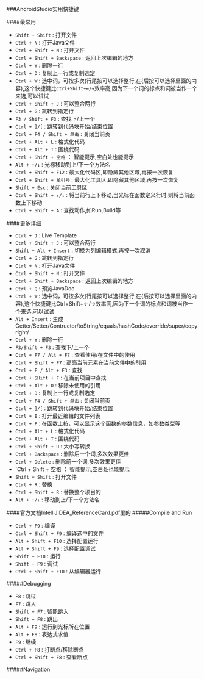 ###AndroidStudio实用快捷键

####最常用
* `Shift + Shift` : 打开文件
* `Ctrl + N` : 打开Java文件
* `Ctrl + Shift + N` : 打开文件
* `Ctrl + Shift + Backspace` : 返回上次编辑的地方
* `Ctrl + Y` : 删除一行
* `Ctrl + D` : 复制上一行或复制选定
* `Ctrl + W` : 选中词，可按多次(行尾按可以选择整行,在{后按可以选择里面的内容),这个快捷键比`Ctrl+Shift+←/→`效率高,因为下一个词的标点和词被当作一个来选,可以试试
* `Ctrl + Shift + J` : 可以整合两行
* `Ctrl + G` : 跳转到指定行
* `F3 / Shift + F3` : 查找下/上一个
* `Ctrl + ]/[` : 跳转到代码块开始/结束位置
* `Ctrl + F4 / Shift + 单击` : 关闭当前页
* `Ctrl + Alt + L` : 格式化代码
* `Ctrl + Alt + T` : 围绕代码
* `Ctrl + Shift + 空格` ： 智能提示,空白处也能提示
* `Alt + ↑/↓` : 光标移动到上/下一个方法名
* `Ctrl + Shift + F12` : 最大化代码区,即隐藏其他区域,再按一次恢复
* `Ctrl + Shift + 单引号` : 最大化工具区,即隐藏其他区域,再按一次恢复
* `Shift + Esc` : 关闭当前工具区
* `Ctrl + Shift + ↑/↓` : 将当前行上下移动,当光标在函数定义行时,则将当前函数上下移动
* `Ctrl + Shift + A` : 查找动作,如Run,Build等

####更多详细
* `Ctrl + J` : Live Template
* `Ctrl + Shift + J` : 可以整合两行
* `Shift + Alt + Insert` : 切换为列编辑模式,再按一次取消
* `Ctrl + G` : 跳转到指定行
* `Ctrl + N` : 打开Java文件
* `Ctrl + Shift + N` : 打开文件
* `Ctrl + Shift + Backspace` : 返回上次编辑的地方
* `Ctrl + Q` : 预览JavaDoc
* `Ctrl + W` : 选中词，可按多次(行尾按可以选择整行,在{后按可以选择里面的内容),这个快捷键比Ctrl+Shift+←/→效率高,因为下一个词的标点和词被当作一个来选,可以试试
* `Alt + Insert` : 生成Getter/Setter/Contructor/toString/equals/hashCode/override/super/copyright/
* `Ctrl + Y` : 删除一行
* `F3/Shift + F3` : 查找下/上一个
* `Ctrl + F7 / Alt + F7` : 查看使用/在文件中的使用
* `Ctrl + Shift + F7` : 高亮当前元素在当前文件中的引用
* `Ctrl + F / Alt + F3` : 查找
* `Ctrl + SHift + F` : 在当前项目中查找
* `Ctrl + Alt + O` : 移除未使用的引用
* `Ctrl + D` : 复制上一行或复制选定
* `Ctrl + F4 / Shift + 单击` : 关闭当前页
* `Ctrl + ]/[` : 跳转到代码块开始/结束位置
* `Ctrl + E` : 打开最近编辑的文件列表
* `Ctrl + P` : 在函数上按，可以显示这个函数的参数信息，如参数类型等
* `Ctrl + Alt + L` : 格式化代码
* `Ctrl + Alt + T` : 围绕代码
* `Ctrl + Shift + U` : 大小写转换
* `Ctrl + Backspace` : 删除后一个词,多次效果更佳
* `Ctrl + Delete` : 删除前一个词,多次效果更佳
* `Ctrl + Shift + 空格 ： 智能提示,空白处也能提示
* `Shift + Shift` : 打开文件
* `Ctrl + R` : 替换
* `Ctrl + Shift + R` : 替换整个项目的
* `Alt + ↑/↓` : 移动到上/下一个方法名

####官方文档IntelliJIDEA_ReferenceCard.pdf里的
#####Compile and Run
* `Ctrl + F9` : 编译
* `Ctrl + Shift + F9` : 编译选中的文件
* `Alt + Shift + F10` : 选择配置运行
* `Alt + Shift + F9` : 选择配置调试
* `Shift + F10` : 运行
* `Shift + F9` : 调试
* `Ctrl + Shift + F10` : 从编辑器运行

#####Debugging
* `F8` : 跳过
* `F7` : 跳入
* `Shift + F7` : 智能跳入
* `Shift + F8` : 跳出
* `Alt + F9` : 运行到光标所在位置
* `Alt + F8` : 表达式求值
* `F9` : 继续
* `Ctrl + F8` : 打断点/移除断点
* `Ctrl + Shift + F8` : 查看断点

#####Navigation

